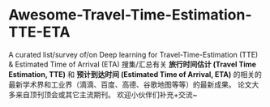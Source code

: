 # Awesome-Travel-Time-Estimation-TTE-ETA
A curated list/survey of/on Deep learning for Travel-Time-Estimation (TTE) &amp; Estimated Time of Arrival (ETA)
搜集/汇总有关 **旅行时间估计 (Travel Time Estimation, TTE)** 和 **预计到达时间 (Estimated Time of Arrival, ETA)** 的相关的最新学术界和工业界（滴滴、百度、高德、谷歌地图等等）的最新成果。 论文大多来自顶刊顶会或其它主流期刊。
欢迎小伙伴们补充+交流~
